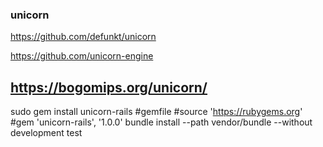 ### unicorn

https://github.com/defunkt/unicorn

https://github.com/unicorn-engine

https://bogomips.org/unicorn/
---
sudo gem install unicorn-rails
#gemfile
#source 'https://rubygems.org'
#gem 'unicorn-rails', '1.0.0'
bundle install --path vendor/bundle --without development test


